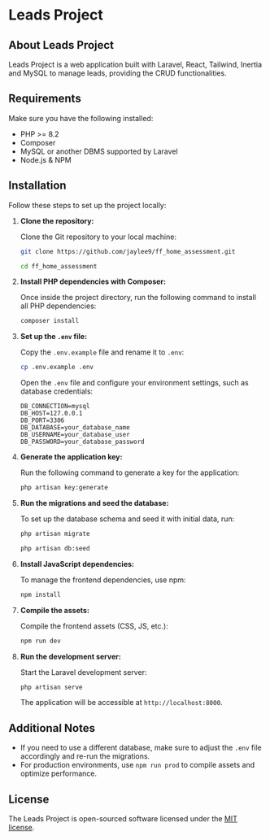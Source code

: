 # Leads Project

## About Leads Project

Leads Project is a web application built with Laravel, React, Tailwind, Inertia and MySQL to manage leads, providing the CRUD functionalities.

## Requirements

Make sure you have the following installed:

- PHP >= 8.2
- Composer
- MySQL or another DBMS supported by Laravel
- Node.js & NPM

## Installation

Follow these steps to set up the project locally:

1. **Clone the repository:**

   Clone the Git repository to your local machine:
   ```bash
   git clone https://github.com/jaylee9/ff_home_assessment.git
   ```
   ```bash
   cd ff_home_assessment
   ```

3. **Install PHP dependencies with Composer:**

   Once inside the project directory, run the following command to install all PHP dependencies:
   ```bash
   composer install
   ```

4. **Set up the `.env` file:**

   Copy the `.env.example` file and rename it to `.env`:
   ```bash
   cp .env.example .env
   ```

   Open the `.env` file and configure your environment settings, such as database credentials:
   ```env
   DB_CONNECTION=mysql
   DB_HOST=127.0.0.1
   DB_PORT=3306
   DB_DATABASE=your_database_name
   DB_USERNAME=your_database_user
   DB_PASSWORD=your_database_password
   ```

5. **Generate the application key:**

   Run the following command to generate a key for the application:
   ```bash
   php artisan key:generate
   ```

6. **Run the migrations and seed the database:**

   To set up the database schema and seed it with initial data, run:
   ```bash
   php artisan migrate
   ```
   ```bash
   php artisan db:seed
   ```

7. **Install JavaScript dependencies:**

   To manage the frontend dependencies, use npm:
   ```bash
   npm install
   ```

8. **Compile the assets:**

   Compile the frontend assets (CSS, JS, etc.):
   ```bash
   npm run dev
   ```

9. **Run the development server:**

   Start the Laravel development server:
   ```bash
   php artisan serve
   ```

   The application will be accessible at `http://localhost:8000`.

## Additional Notes

- If you need to use a different database, make sure to adjust the `.env` file accordingly and re-run the migrations.
- For production environments, use `npm run prod` to compile assets and optimize performance.

## License

The Leads Project is open-sourced software licensed under the [MIT license](https://opensource.org/licenses/MIT).
